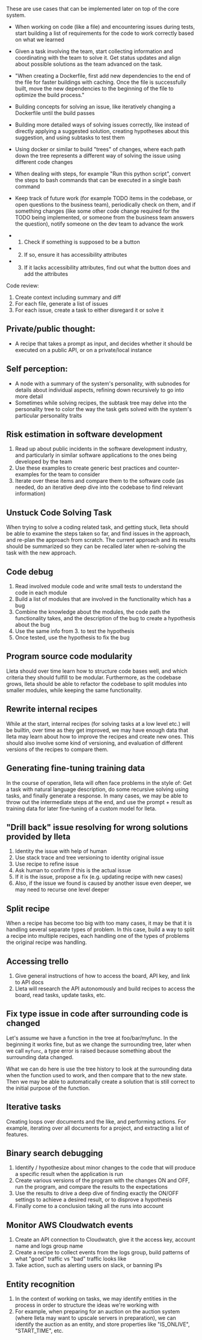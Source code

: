 These are use cases that can be implemented later on top of the core system.

- When working on code (like a file) and encountering issues during tests, start building a list of requirements for the code to work correctly based on what we learned
- Given a task involving the team, start collecting information and coordinating with the team to solve it. Get status updates and align about possible solutions as the team advanced on the task.
- "When creating a Dockerfile, first add new dependencies to the end of the file for faster buildings with caching. Once the file is successfully built, move the new dependencies to the beginning of the file to optimize the build process."
- Building concepts for solving an issue, like iteratively changing a Dockerfile until the build passes
- Building more detailed ways of solving issues correctly, like instead of directly applying a suggested solution, creating hypotheses about this suggestion, and using subtasks to test them
- Using docker or similar to build "trees" of changes, where each path down the tree represents a different way of solving the issue using different code changes
- When dealing with steps, for example "Run this python script", convert the steps to bash commands that can be executed in a single bash command

- Keep track of future work (for example TODO items in the codebase, or open questions to the business team), periodically check on them, and if something changes (like some other code change required for the TODO being implemented, or someone from the business team answers the question), notify someone on the dev team to advance the work

- 1. Check if something is supposed to be a button
- 2. If so, ensure it has accessibility attributes
- 3. If it lacks accessibility attributes, find out what the button does and add the attributes

Code review:

1. Create context including summary and diff
2. For each file, generate a list of issues
3. For each issue, create a task to either disregard it or solve it

## Private/public thought:

- A recipe that takes a prompt as input, and decides whether it should be executed on a public API, or on a private/local instance

## Self perception:

- A node with a summary of the system's personality, with subnodes for details about individual aspects, refining down recursively to go into more detail
- Sometimes while solving recipes, the subtask tree may delve into the personality tree to color the way the task gets solved with the system's particular personality traits

## Risk estimation in software development

1. Read up about public incidents in the software development industry, and particularly in similar software applications to the ones being developed by the team
2. Use these examples to create generic best practices and counter-examples for the team to consider
3. Iterate over these items and compare them to the software code (as needed, do an iterative deep dive into the codebase to find relevant information)

## Unstuck Code Solving Task

When trying to solve a coding related task, and getting stuck, lleta should be able to examine the steps taken so far, and find issues in the approach, and re-plan the approach from scratch. The current approach and its results should be summarized so they can be recalled later when re-solving the task with the new approach.

## Code debug

1. Read involved module code and write small tests to understand the code in each module
2. Build a list of modules that are involved in the functionality which has a bug
3. Combine the knowledge about the modules, the code path the functionality takes, and the description of the bug to create a hypothesis about the bug
4. Use the same info from 3. to test the hypothesis
5. Once tested, use the hypothesis to fix the bug

## Program source code modularity

Lleta should over time learn how to structure code bases well, and which criteria they should fulfill to be modular. Furthermore, as the codebase grows, lleta should be able to refactor the codebase to split modules into smaller modules, while keeping the same functionality.

## Rewrite internal recipes

While at the start, internal recipes (for solving tasks at a low level etc.) will be builtin, over time as they get improved, we may have enough data that lleta may learn about how to improve the recipes and create new ones. This should also involve some kind of versioning, and evaluation of different versions of the recipes to compare them.

## Generating fine-tuning training data

In the course of operation, lleta will often face problems in the style of: Get a task with natural language description, do some recursive solving using tasks, and finally generate a response. In many cases, we may be able to throw out the intermediate steps at the end, and use the prompt + result as training data for later fine-tuning of a custom model for lleta.

## "Drill back" issue resolving for wrong solutions provided by lleta

1. Identity the issue with help of human
2. Use stack trace and tree versioning to identity original issue
3. Use recipe to refine issue
4. Ask human to confirm if this is the actual issue
5. If it is the issue, propose a fix (e.g. updating recipe with new cases)
6. Also, if the issue we found is caused by another issue even deeper, we may need to recurse one level deeper

## Split recipe

When a recipe has become too big with too many cases, it may be that it is handling several separate types of problem. In this case, build a way to split a recipe into multiple recipes, each handling one of the types of problems the original recipe was handling.

## Accessing trello

1. Give general instructions of how to access the board, API key, and link to API docs
2. Lleta will research the API autonomously and build recipes to access the board, read tasks, update tasks, etc.

## Fix type issue in code after surrounding code is changed

Let's assume we have a function in the tree at foo/bar/myfunc. In the beginning it works fine, but as we change the surrounding tree, later when we call `myfunc`, a type error is raised because something about the surrounding data changed.

What we can do here is use the tree history to look at the surrounding data when the function used to work, and then compare that to the new state. Then we may be able to automatically create a solution that is still correct to the initial purpose of the function.

## Iterative tasks

Creating loops over documents and the like, and performing actions. For example, iterating over all documents for a project, and extracting a list of features.

## Binary search debugging

1. Identify / hypothesize about minor changes to the code that will produce a specific result when the application is run
2. Create various versions of the program with the changes ON and OFF, run the program, and compare the results to the expectations
3. Use the results to drive a deep dive of finding exactly the ON/OFF settings to achieve a desired result, or to disprove a hypothesis
4. Finally come to a conclusion taking all the runs into account

## Monitor AWS Cloudwatch events

1. Create an API connection to Cloudwatch, give it the access key, account name and logs group name
2. Create a recipe to collect events from the logs group, build patterns of what "good" traffic vs "bad" traffic looks like
3. Take action, such as alerting users on slack, or banning IPs

## Entity recognition

1. In the context of working on tasks, we may identify entities in the process in order to structure the ideas we're working with
2. For example, when preparing for an auction on the auction system (where lleta may want to upscale servers in preparation), we can identify the auction as an entity, and store properties like "IS_ONLIVE", "START_TIME", etc.
